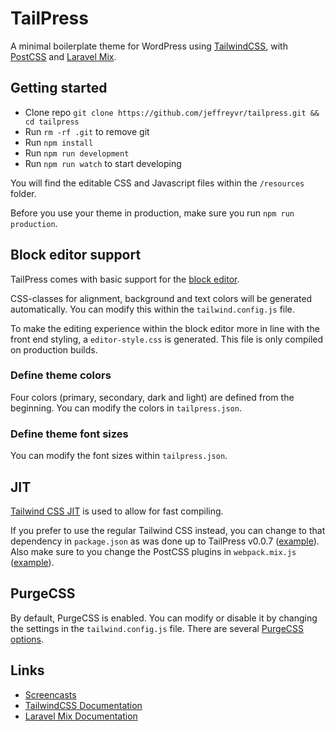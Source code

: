 # TailPress
A minimal boilerplate theme for WordPress using [TailwindCSS](https://tailwindcss.com/), with [PostCSS](https://postcss.org) and [Laravel Mix](https://laravel-mix.com/).

## Getting started
* Clone repo `git clone https://github.com/jeffreyvr/tailpress.git && cd tailpress`
* Run `rm -rf .git` to remove git
* Run `npm install`
* Run `npm run development`
* Run `npm run watch` to start developing

You will find the editable CSS and Javascript files within the `/resources` folder.

Before you use your theme in production, make sure you run `npm run production`.

## Block editor support
TailPress comes with basic support for the [block editor](https://wordpress.org/support/article/wordpress-editor/).

CSS-classes for alignment, background and text colors will be generated automatically. You can modify this within the `tailwind.config.js` file.

To make the editing experience within the block editor more in line with the front end styling, a `editor-style.css` is generated. This file is only compiled on production builds.

### Define theme colors
Four colors (primary, secondary, dark and light) are defined from the beginning. You can modify the colors in `tailpress.json`.

### Define theme font sizes
You can modify the font sizes within `tailpress.json`.

## JIT
[Tailwind CSS JIT](https://github.com/tailwindlabs/tailwindcss-jit) is used to allow for fast compiling.

If you prefer to use the regular Tailwind CSS instead, you can change to that dependency in `package.json` as was done up to TailPress v0.0.7 ([example](https://github.com/jeffreyvr/tailpress/blob/0.0.7/package.json#L33)).
Also make sure to you change the PostCSS plugins in `webpack.mix.js` ([example](https://github.com/jeffreyvr/tailpress/blob/0.0.7/webpack.mix.js#L16)).

## PurgeCSS
By default, PurgeCSS is enabled. You can modify or disable it by changing the settings in the `tailwind.config.js` file. There are several [PurgeCSS options](https://tailwindcss.com/docs/optimizing-for-production#purge-css-options).

## Links
* [Screencasts](https://www.youtube.com/playlist?list=PL6GBdOp044SHIOSCZejodwr1HcYsC43wG)
* [TailwindCSS Documentation](https://tailwindcss.com/docs)
* [Laravel Mix Documentation](https://laravel-mix.com/docs)
